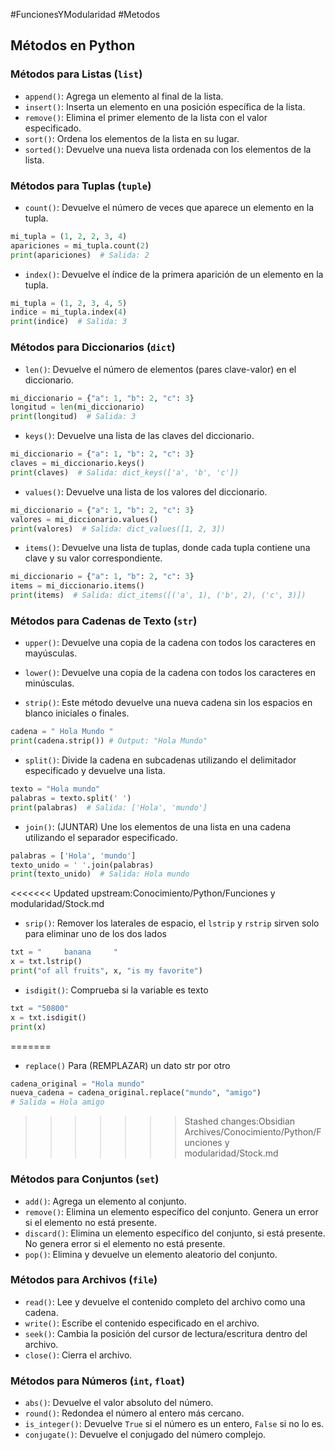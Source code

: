 #FuncionesYModularidad #Metodos
## Métodos en Python

### Métodos para Listas (`list`)

- `append()`: Agrega un elemento al final de la lista.
- `insert()`: Inserta un elemento en una posición específica de la lista.
- `remove()`: Elimina el primer elemento de la lista con el valor especificado.
- `sort()`: Ordena los elementos de la lista en su lugar.
- `sorted()`: Devuelve una nueva lista ordenada con los elementos de la lista.

### Métodos para Tuplas (`tuple`)

- `count()`: Devuelve el número de veces que aparece un elemento en la tupla.
```python
mi_tupla = (1, 2, 2, 3, 4)
apariciones = mi_tupla.count(2)
print(apariciones)  # Salida: 2
```

- `index()`: Devuelve el índice de la primera aparición de un elemento en la tupla.
```python
mi_tupla = (1, 2, 3, 4, 5)
indice = mi_tupla.index(4)
print(indice)  # Salida: 3
```

### Métodos para Diccionarios (`dict`)

- `len()`: Devuelve el número de elementos (pares clave-valor) en el diccionario.
```python
mi_diccionario = {"a": 1, "b": 2, "c": 3}
longitud = len(mi_diccionario)
print(longitud)  # Salida: 3
```

- `keys()`: Devuelve una lista de las claves del diccionario.
```python
mi_diccionario = {"a": 1, "b": 2, "c": 3}
claves = mi_diccionario.keys()
print(claves)  # Salida: dict_keys(['a', 'b', 'c'])
```

- `values()`: Devuelve una lista de los valores del diccionario.
```python
mi_diccionario = {"a": 1, "b": 2, "c": 3}
valores = mi_diccionario.values()
print(valores)  # Salida: dict_values([1, 2, 3])
```

- `items()`: Devuelve una lista de tuplas, donde cada tupla contiene una clave y su valor correspondiente.
```python
mi_diccionario = {"a": 1, "b": 2, "c": 3}
items = mi_diccionario.items()
print(items)  # Salida: dict_items([('a', 1), ('b', 2), ('c', 3)])
```

### Métodos para Cadenas de Texto (`str`)

- `upper()`: Devuelve una copia de la cadena con todos los caracteres en mayúsculas.
- `lower()`: Devuelve una copia de la cadena con todos los caracteres en minúsculas.

- `strip()`: Este método devuelve una nueva cadena sin los espacios en blanco iniciales o finales.
```python
cadena = " Hola Mundo " 
print(cadena.strip()) # Output: "Hola Mundo"
```

- `split()`: Divide la cadena en subcadenas utilizando el delimitador especificado y devuelve una lista.
```python
texto = "Hola mundo"
palabras = texto.split(' ')
print(palabras)  # Salida: ['Hola', 'mundo']
```

- `join()`:  (JUNTAR) Une los elementos de una lista en una cadena utilizando el separador especificado.
```python
palabras = ['Hola', 'mundo']
texto_unido = ' '.join(palabras)
print(texto_unido)  # Salida: Hola mundo
```

<<<<<<< Updated upstream:Conocimiento/Python/Funciones y modularidad/Stock.md
- `srip()`: Remover los laterales de espacio, el `lstrip` y `rstrip` sirven solo para eliminar uno de los dos lados
```python
txt = "     banana     "  
x = txt.lstrip()  
print("of all fruits", x, "is my favorite")
```

- `isdigit()`: Comprueba si la variable es texto
```python
txt = "50800"  
x = txt.isdigit()
print(x)
```

=======
- `replace()` Para (REMPLAZAR) un dato str por otro
```python
cadena_original = "Hola mundo"
nueva_cadena = cadena_original.replace("mundo", "amigo")
# Salida = Hola amigo
```
>>>>>>> Stashed changes:Obsidian Archives/Conocimiento/Python/Funciones y modularidad/Stock.md
### Métodos para Conjuntos (`set`)

- `add()`: Agrega un elemento al conjunto.
- `remove()`: Elimina un elemento específico del conjunto. Genera un error si el elemento no está presente.
- `discard()`: Elimina un elemento específico del conjunto, si está presente. No genera error si el elemento no está presente.
- `pop()`: Elimina y devuelve un elemento aleatorio del conjunto.

### Métodos para Archivos (`file`)

- `read()`: Lee y devuelve el contenido completo del archivo como una cadena.
- `write()`: Escribe el contenido especificado en el archivo.
- `seek()`: Cambia la posición del cursor de lectura/escritura dentro del archivo.
- `close()`: Cierra el archivo.

### Métodos para Números (`int`, `float`)

- `abs()`: Devuelve el valor absoluto del número.
- `round()`: Redondea el número al entero más cercano.
- `is_integer()`: Devuelve `True` si el número es un entero, `False` si no lo es.
- `conjugate()`: Devuelve el conjugado del número complejo.